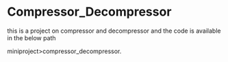 # Compressor_Decompressor

this is a project on compressor and decompressor and the code is available in the below path

miniproject>compressor_decompressor.
